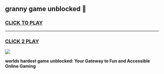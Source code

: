 
## granny game unblocked 👋
<h3>
<a href="https://premium.freeplayer.one?title=granny_game_unblocked&ref=13F">CLICK TO PLAY</a></h3>
<hr>

<h3>
<a href="https://premium.freeplayer.one?title=granny_game_unblocked&ref=13F">CLICK 2 PLAY</a>
  
</h3>

<a href="https://premium.freeplayer.one?title=granny_game_unblocked&ref=12F/"><img src="https://clearcache.store/games.png"></a>


**worlds hardest game unblocked: Your Gateway to Fun and Accessible Online Gaming**
